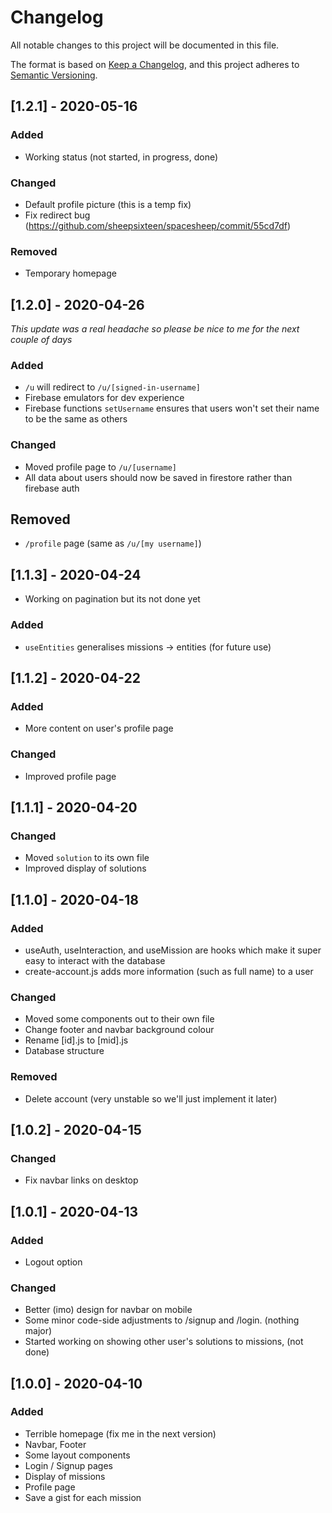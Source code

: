 # Changelog
All notable changes to this project will be documented in this file.

The format is based on [Keep a Changelog](https://keepachangelog.com/en/1.0.0/),
and this project adheres to [Semantic Versioning](https://semver.org/spec/v2.0.0.html).

## [1.2.1] - 2020-05-16
### Added
- Working status (not started, in progress, done)
### Changed
- Default profile picture (this is a temp fix)
- Fix redirect bug (https://github.com/sheepsixteen/spacesheep/commit/55cd7df)
### Removed
- Temporary homepage

## [1.2.0] - 2020-04-26
*This update was a real headache so please be nice to me for the next couple of days*
### Added 
- `/u` will redirect to `/u/[signed-in-username]`
- Firebase emulators for dev experience
- Firebase functions `setUsername` ensures that users won't set their name to be the same as others
### Changed
- Moved profile page to `/u/[username]`
- All data about users should now be saved in firestore rather than firebase auth
## Removed
- `/profile` page (same as `/u/[my username]`)

## [1.1.3] - 2020-04-24
- Working on pagination but its not done yet
### Added
- `useEntities` generalises missions -> entities (for future use)

## [1.1.2] - 2020-04-22
### Added
- More content on user's profile page
### Changed
- Improved profile page

## [1.1.1] - 2020-04-20
### Changed
- Moved `solution` to its own file
- Improved display of solutions

## [1.1.0] - 2020-04-18
### Added
- useAuth, useInteraction, and useMission are hooks which make it super easy to interact with the database
- create-account.js adds more information (such as full name) to a user
### Changed
- Moved some components out to their own file
- Change footer and navbar background colour
- Rename \[id\].js to \[mid\].js
- Database structure
### Removed
- Delete account (very unstable so we'll just implement it later)

## [1.0.2] - 2020-04-15
### Changed
- Fix navbar links on desktop

## [1.0.1] - 2020-04-13
### Added
- Logout option
### Changed
- Better (imo) design for navbar on mobile
- Some minor code-side adjustments to /signup and /login. (nothing major)
- Started working on showing other user's solutions to missions, (not done)

## [1.0.0] - 2020-04-10
### Added
- Terrible homepage (fix me in the next version)
- Navbar, Footer
- Some layout components
- Login / Signup pages
- Display of missions
- Profile page
- Save a gist for each mission